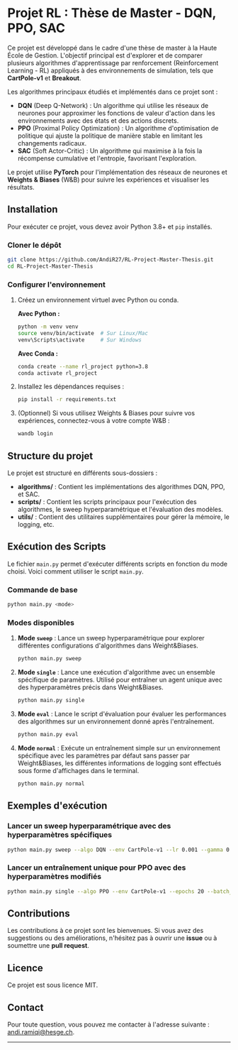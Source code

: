 # Projet RL : Thèse de Master - DQN, PPO, SAC

Ce projet est développé dans le cadre d'une thèse de master à la Haute École de Gestion. L'objectif principal est d'explorer et de comparer plusieurs algorithmes d'apprentissage par renforcement (Reinforcement Learning - RL) appliqués à des environnements de simulation, tels que **CartPole-v1** et **Breakout**.

Les algorithmes principaux étudiés et implémentés dans ce projet sont :
- **DQN** (Deep Q-Network) : Un algorithme qui utilise les réseaux de neurones pour approximer les fonctions de valeur d'action dans les environnements avec des états et des actions discrets.
- **PPO** (Proximal Policy Optimization) : Un algorithme d'optimisation de politique qui ajuste la politique de manière stable en limitant les changements radicaux.
- **SAC** (Soft Actor-Critic) : Un algorithme qui maximise à la fois la récompense cumulative et l'entropie, favorisant l'exploration.

Le projet utilise **PyTorch** pour l'implémentation des réseaux de neurones et **Weights & Biases** (W&B) pour suivre les expériences et visualiser les résultats.

## Installation

Pour exécuter ce projet, vous devez avoir Python 3.8+ et `pip` installés.

### Cloner le dépôt

```bash
git clone https://github.com/AndiR27/RL-Project-Master-Thesis.git
cd RL-Project-Master-Thesis
```

### Configurer l'environnement

1. Créez un environnement virtuel avec Python ou conda.

   **Avec Python :**
   ```bash
   python -m venv venv
   source venv/bin/activate  # Sur Linux/Mac
   venv\Scripts\activate     # Sur Windows
   ```

   **Avec Conda :**
   ```bash
   conda create --name rl_project python=3.8
   conda activate rl_project
   ```

2. Installez les dépendances requises :

   ```bash
   pip install -r requirements.txt
   ```

3. (Optionnel) Si vous utilisez Weights & Biases pour suivre vos expériences, connectez-vous à votre compte W&B :

   ```bash
   wandb login
   ```

## Structure du projet

Le projet est structuré en différents sous-dossiers :
- **algorithms/** : Contient les implémentations des algorithmes DQN, PPO, et SAC.
- **scripts/** : Contient les scripts principaux pour l'exécution des algorithmes, le sweep hyperparamétrique et l'évaluation des modèles.
- **utils/** : Contient des utilitaires supplémentaires pour gérer la mémoire, le logging, etc.

## Exécution des Scripts

Le fichier `main.py` permet d'exécuter différents scripts en fonction du mode choisi. Voici comment utiliser le script `main.py`.

### Commande de base

```bash
python main.py <mode>
```

### Modes disponibles

1. **Mode `sweep`** :
   Lance un sweep hyperparamétrique pour explorer différentes configurations d'algorithmes dans Weight&Biases.
   ```bash
   python main.py sweep
   ```

2. **Mode `single`** :
   Lance une exécution d'algorithme avec un ensemble spécifique de paramètres. Utilisé pour entraîner un agent unique avec des hyperparamètres précis dans Weight&Biases.
   ```bash
   python main.py single
   ```

3. **Mode `eval`** :
   Lance le script d'évaluation pour évaluer les performances des algorithmes sur un environnement donné après l'entraînement.
   ```bash
   python main.py eval
   ```

4. **Mode `normal`** :
   Exécute un entraînement simple sur un environnement spécifique avec les paramètres par défaut sans passer par Weight&Biases, les différentes informations de logging sont effectués sous forme d'affichages dans le terminal.
   ```bash
   python main.py normal
   ```

## Exemples d'exécution

### Lancer un sweep hyperparamétrique avec des hyperparamètres spécifiques
```bash
python main.py sweep --algo DQN --env CartPole-v1 --lr 0.001 --gamma 0.99 --epsilon_decay 0.01
```

### Lancer un entraînement unique pour PPO avec des hyperparamètres modifiés
```bash
python main.py single --algo PPO --env CartPole-v1 --epochs 20 --batch_size 128 --clip_epsilon 0.1 --learning_rate 0.0003
```

## Contributions

Les contributions à ce projet sont les bienvenues. Si vous avez des suggestions ou des améliorations, n'hésitez pas à ouvrir une **issue** ou à soumettre une **pull request**.

## Licence

Ce projet est sous licence MIT.

## Contact

Pour toute question, vous pouvez me contacter à l'adresse suivante : [andi.ramiqi@hesge.ch](mailto:andi.ramiqi@hesge.ch).

---

